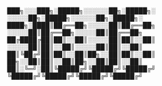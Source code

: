 
███╗░░░███╗░█████╗░░░░░░██╗░█████╗░  ░░░░░██╗░█████╗░░░░░░██╗░█████╗░
████╗░████║██╔══██╗░░░░░██║██╔══██╗  ░░░░░██║██╔══██╗░░░░░██║██╔══██╗
██╔████╔██║██║░░██║░░░░░██║██║░░██║  ░░░░░██║██║░░██║░░░░░██║██║░░██║
██║╚██╔╝██║██║░░██║██╗░░██║██║░░██║  ██╗░░██║██║░░██║██╗░░██║██║░░██║
██║░╚═╝░██║╚█████╔╝╚█████╔╝╚█████╔╝  ╚█████╔╝╚█████╔╝╚█████╔╝╚█████╔╝

